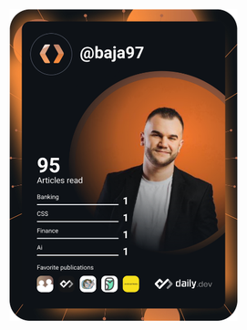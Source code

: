 <a href="https://app.daily.dev/DailyDevTips"><img src="https://github.com/antoniobajivic/antoniobajivic/blob/master/devcard.svg" width="400" alt="Antonio Bajivić's Dev Card"/></a>
